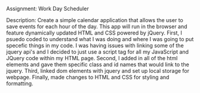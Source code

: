 Assignment: Work Day Scheduler

Description: Create a simple calendar application that allows the user to save events for each hour of the day. This app will run in the browser and feature dynamically updated HTML and CSS powered by jQuery. First, I psuedo coded to understand what I was doing and where I was going to put specefic things in my code. I was having issues with linking some of the jquery api's and I decided to just use a script tag for all my JavaScript and JQuery code within my HTML page. Second, I added in all of the html elements and gave them specific class and id names that would link to the jquery. Third, linked dom elements with jquery and set up local storage for webpage. Finally, made changes to HTML and CSS for styling and formatting. 